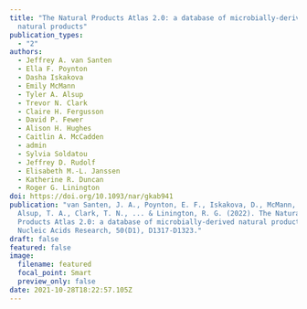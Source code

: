 ```yaml
---
title: "The Natural Products Atlas 2.0: a database of microbially-derived
  natural products"
publication_types:
  - "2"
authors:
  - Jeffrey A. van Santen
  - Ella F. Poynton
  - Dasha Iskakova
  - Emily McMann
  - Tyler A. Alsup
  - Trevor N. Clark
  - Claire H. Fergusson
  - David P. Fewer
  - Alison H. Hughes
  - Caitlin A. McCadden
  - admin
  - Sylvia Soldatou
  - Jeffrey D. Rudolf
  - Elisabeth M.-L. Janssen
  - Katherine R. Duncan
  - Roger G. Linington
doi: https://doi.org/10.1093/nar/gkab941
publication: "van Santen, J. A., Poynton, E. F., Iskakova, D., McMann, E.,
  Alsup, T. A., Clark, T. N., ... & Linington, R. G. (2022). The Natural
  Products Atlas 2.0: a database of microbially-derived natural products.
  Nucleic Acids Research, 50(D1), D1317-D1323."
draft: false
featured: false
image:
  filename: featured
  focal_point: Smart
  preview_only: false
date: 2021-10-28T18:22:57.105Z
---
```

